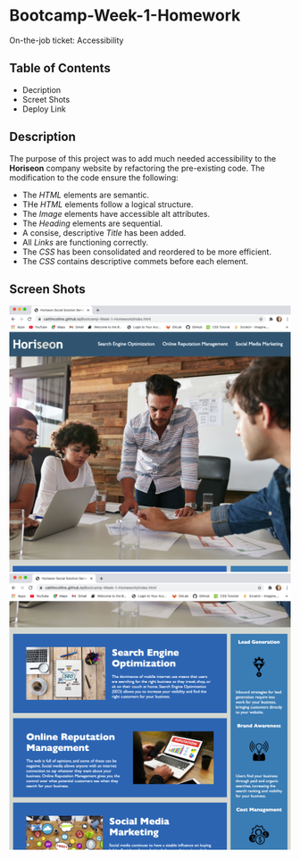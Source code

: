 # Bootcamp-Week-1-Homework
On-the-job ticket: Accessibility 
## Table of Contents ##
* Decription
* Screet Shots
* Deploy Link
## Description ##
The purpose of this project was to add much needed accessibility to the **Horiseon** company website by refactoring the pre-existing code. The modification to the code ensure the following:
* The *HTML* elements are semantic.
* THe *HTML* elements follow a logical structure.
* The *Image* elements have accessible alt attributes.
* The *Heading* elements are sequential.
* A consise, descriptive *Title* has been added.
* All *Links* are functioning correctly.
* The *CSS* has been consolidated and reordered to be more efficient.
* The *CSS* contains descriptive commets before each element.
## Screen Shots ##
![Horiseon-Screen-Shot-1](https://github.com/CaitlinCollins/Bootcamp-Week-1-Homework/blob/main/assets/images/screen%20shots/Horiseon%20Screen%20Shot%201.png?raw=true)
![Horiseon-Screen-Shot-2](https://github.com/CaitlinCollins/Bootcamp-Week-1-Homework/blob/main/assets/images/screen%20shots/Horiseon%20Screen%20Shot%202.png?raw=true)



